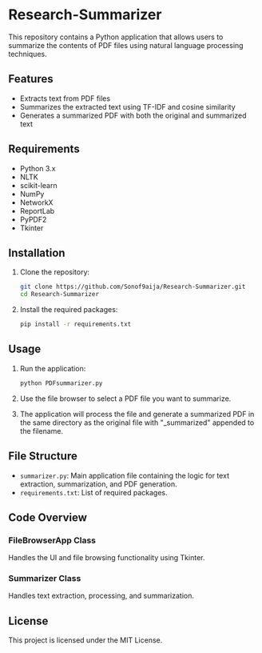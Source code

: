 # Research-Summarizer

This repository contains a Python application that allows users to summarize the contents of PDF files using natural language processing techniques.

## Features

- Extracts text from PDF files
- Summarizes the extracted text using TF-IDF and cosine similarity
- Generates a summarized PDF with both the original and summarized text

## Requirements

- Python 3.x
- NLTK
- scikit-learn
- NumPy
- NetworkX
- ReportLab
- PyPDF2
- Tkinter

## Installation

1. Clone the repository:
    ```bash
    git clone https://github.com/Sonof9aija/Research-Summarizer.git
    cd Research-Summarizer
    ```

2. Install the required packages:
    ```bash
    pip install -r requirements.txt
    ```

## Usage

1. Run the application:
    ```bash
    python PDFsummarizer.py
    ```

2. Use the file browser to select a PDF file you want to summarize.

3. The application will process the file and generate a summarized PDF in the same directory as the original file with "_summarized" appended to the filename.

## File Structure

- `summarizer.py`: Main application file containing the logic for text extraction, summarization, and PDF generation.
- `requirements.txt`: List of required packages.

## Code Overview

### FileBrowserApp Class

Handles the UI and file browsing functionality using Tkinter.

### Summarizer Class

Handles text extraction, processing, and summarization.

## License

This project is licensed under the MIT License.

